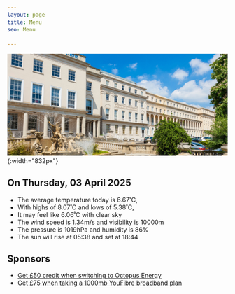 ```yaml
---
layout: page
title: Menu
seo: Menu

---
```


![Logo](/images/logo.jpg){:width="832px"}

<!-- weather_marker starts -->
## On Thursday, 03 April 2025

- The average temperature today is 6.67˚C,
- With highs of 8.07˚C and lows of 5.38˚C,
- It may feel like 6.06˚C with clear sky
- The wind speed is 1.34m/s and visibility is 10000m
- The pressure is 1019hPa and humidity is 86%
- The sun will rise at 05:38 and set at 18:44

<!-- weather_marker ends -->

## Sponsors

- [Get £50 credit when switching to Octopus Energy](https://bit.ly/3oD1nnS)
- [Get £75 when taking a 1000mb YouFibre broadband plan](https://aklam.io/91zWhU?)



